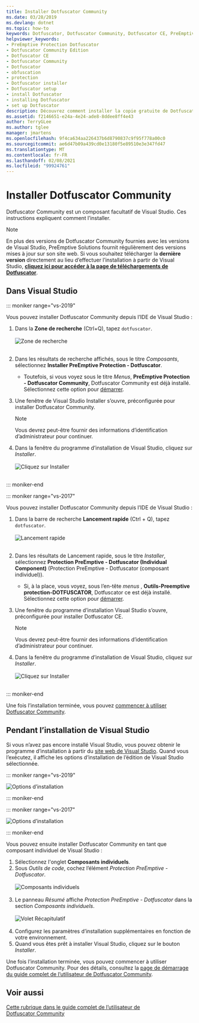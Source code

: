```yaml
---
title: Installer Dotfuscator Community
ms.date: 03/28/2019
ms.devlang: dotnet
ms.topic: how-to
keywords: Dotfuscator, Dotfuscator Community, Dotfuscator CE, PreEmptive, PreEmptive Solutions, PreEmptive Protection, protection, community edition, obfuscation, .NET, gratuit, Visual Studio 2017, Visual Studio 2019, Visual Studio, installer
helpviewer_keywords:
- PreEmptive Protection Dotfuscator
- Dotfuscator Community Edition
- Dotfuscator CE
- Dotfuscator Community
- Dotfuscator
- obfuscation
- protection
- Dotfuscator installer
- Dotfuscator setup
- install Dotfuscator
- installing Dotfuscator
- set up Dotfuscator
description: Découvrez comment installer la copie gratuite de Dotfuscator Community fournie avec Visual Studio.
ms.assetid: f2146651-e24a-4e24-ade8-8ddee8ff4e43
author: TerryGLee
ms.author: tglee
manager: jmartens
ms.openlocfilehash: 9f4ca634aa226437b6d8790837c9f95f778a00c0
ms.sourcegitcommit: ae6d47b09a439cd0e13180f5e89510e3e347fd47
ms.translationtype: MT
ms.contentlocale: fr-FR
ms.lasthandoff: 02/08/2021
ms.locfileid: "99924761"
---
```

# <a name="install-dotfuscator-community"></a>Installer Dotfuscator Community

Dotfuscator Community est un composant facultatif de Visual Studio.
Ces instructions expliquent comment l’installer.

> [!NOTE]
> En plus des versions de Dotfuscator Community fournies avec les versions de Visual Studio, PreEmptive Solutions fournit régulièrement des versions mises à jour sur son site web.
> Si vous souhaitez télécharger la **dernière version** directement au lieu d’effectuer l’installation à partir de Visual Studio, **[cliquez ici pour accéder à la page de téléchargements de Dotfuscator][download]**.

## <a name="within-visual-studio"></a>Dans Visual Studio

::: moniker range="vs-2019"

Vous pouvez installer Dotfuscator Community depuis l’IDE de Visual Studio :

1. Dans la **Zone de recherche** (Ctrl+Q), tapez `dotfuscator`. <br/> <br/> ![Zone de recherche](media/install_in_vs19_12.png) <br/> <br/>

2. Dans les résultats de recherche affichés, sous le titre *Composants*, sélectionnez **Installer PreEmptive Protection - Dotfuscator**.
   * Toutefois, si vous voyez sous le titre *Menus*, **PreEmptive Protection - Dotfuscator Community**, Dotfuscator Community est déjà installé. Sélectionnez cette option pour [démarrer][get-started].

3. Une fenêtre de Visual Studio Installer s’ouvre, préconfigurée pour installer Dotfuscator Community.
   > [!NOTE]
   > Vous devrez peut-être fournir des informations d’identification d’administrateur pour continuer.

4. Dans la fenêtre du programme d’installation de Visual Studio, cliquez sur *Installer*. <br/> <br/> ![Cliquez sur Installer](media/install_in_vs19_34.png) <br/> <br/>

::: moniker-end

::: moniker range="vs-2017"

Vous pouvez installer Dotfuscator Community depuis l’IDE de Visual Studio :

1. Dans la barre de recherche **Lancement rapide** (Ctrl + Q), tapez `dotfuscator`. <br/> <br/> ![Lancement rapide](media/install_from_vs_12.png) <br/> <br/>

2. Dans les résultats de Lancement rapide, sous le titre *Installer*, sélectionnez **Protection PreEmptive - Dotfuscator (Individual Component)** (Protection PreEmptive - Dotfuscator (composant individuel)).
   * Si, à la place, vous voyez, sous l’en-tête *menus* , **Outils-Preemptive protection-DOTFUSCATOR**, Dotfuscator ce est déjà installé. Sélectionnez cette option pour [démarrer][get-started].

3. Une fenêtre du programme d’installation Visual Studio s’ouvre, préconfigurée pour installer Dotfuscator CE.
   > [!NOTE]
   > Vous devrez peut-être fournir des informations d’identification d’administrateur pour continuer.

4. Dans la fenêtre du programme d’installation de Visual Studio, cliquez sur *Installer*. <br/> <br/> ![Cliquez sur Installer](media/install_from_vs_345.png) <br/> <br/>

::: moniker-end

Une fois l’installation terminée, vous pouvez [commencer à utiliser Dotfuscator Community][get-started].

## <a name="during-visual-studio-installation"></a>Pendant l’installation de Visual Studio

Si vous n’avez pas encore installé Visual Studio, vous pouvez obtenir le programme d’installation à partir du [site web de Visual Studio][vs-install].
Quand vous l’exécutez, il affiche les options d’installation de l’édition de Visual Studio sélectionnée.

::: moniker range="vs-2019"

![Options d’installation](media/install_ui.png)

::: moniker-end

::: moniker range="vs-2017"

![Options d’installation](media/install_ui_17.png)

::: moniker-end

Vous pouvez ensuite installer Dotfuscator Community en tant que composant individuel de Visual Studio :

1. Sélectionnez l'onglet **Composants individuels**.
2. Sous *Outils de code*, cochez l’élément *Protection PreEmptive - Dotfuscator*.<br/> <br/> ![Composants individuels](media/install_individually_12.png) <br/> <br/>
3. Le panneau *Résumé* affiche *Protection PreEmptive - Dotfuscator* dans la section *Composants individuels*. <br/> <br/> ![Volet Récapitulatif](media/install_individually_3.png) <br/> <br/>
4. Configurez les paramètres d’installation supplémentaires en fonction de votre environnement.
5. Quand vous êtes prêt à installer Visual Studio, cliquez sur le bouton *Installer*.

Une fois l’installation terminée, vous pouvez commencer à utiliser Dotfuscator Community. Pour des détails, consultez la [page de démarrage du guide complet de l’utilisateur de Dotfuscator Community][get-started].

## <a name="see-also"></a>Voir aussi

[Cette rubrique dans le guide complet de l’utilisateur de Dotfuscator Community](https://www.preemptive.com/dotfuscator/ce/docs/help/)

<!-- Copyright © 2019 PreEmptive Solutions, LLC -->

[vs-install]:  https://visualstudio.microsoft.com/downloads/
[get-started]:  https://www.preemptive.com/dotfuscator/ce/docs/help/gui_getstarted.html

[download]:  https://www.preemptive.com/products/dotfuscator/downloads

[full]:  https://www.preemptive.com/dotfuscator/ce/docs/help/intro_install.html
